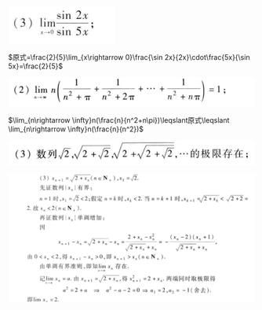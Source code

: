 ![](pictures/2022-10-24-19-04-38.png)

$原式=\frac{2}{5}\lim_{x\rightarrow 0}\frac{\sin 2x}{2x}\cdot\frac{5x}{\sin 5x}=\frac{2}{5}$

![](pictures/2022-10-24-19-21-24.png)

$\lim_{n\rightarrow \infty}n(\frac{n}{n^2+n\pi})\leqslant原式\leqslant \lim_{n\rightarrow \infty}n(\frac{n}{n^2})$

![](pictures/2022-10-24-19-24-08.png)

![](pictures/2022-10-24-19-31-09.png)

